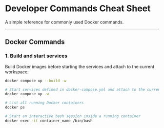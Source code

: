 # Developer Commands Cheat Sheet

A simple reference for commonly used Docker commands.

---

## Docker Commands

### 1. Build and start services

Build Docker images before starting the services and attach to the current workspace:

```bash
docker compose up --build -w

# Start services defined in docker-compose.yml and attach to the current workspace
docker compose up -w

# List all running Docker containers
docker ps

# Start an interactive bash session inside a running container
docker exec -it container_name /bin/bash
```
